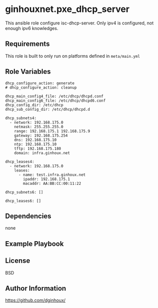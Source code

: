 ginhouxnet.pxe_dhcp_server
=========

This ansible role configure isc-dhcp-server.
Only ipv4 is configured, not enough ipv6 knowledges.


Requirements
------------

This role is built to only run on platforms defined in `meta/main.yml`


Role Variables
--------------


```
dhcp_configure_action: generate
# dhcp_configure_action: cleanup

dhcp_main_config4_file: /etc/dhcp/dhcpd.conf
dhcp_main_config6_file: /etc/dhcp/dhcpd6.conf
dhcp_config_dir: /etc/dhcp
dhcp_sub_config_dir: /etc/dhcp/dhcpd.d

dhcp_subnets4:
  - network: 192.168.175.0
    netmask: 255.255.255.0
    range: 192.168.175.1 192.168.175.9
    gateway: 192.168.175.254
    dns: 192.168.175.10
    ntp: 192.168.175.10
    tftp: 192.168.175.180
    domain: infra.ginhoux.net

dhcp_leases4:
  - network: 192.168.175.0
    leases:
      - name: test.infra.ginhoux.net
        ipaddr: 192.168.175.1
        macaddr: AA:BB:CC:00:11:22

dhcp_subnets6: []

dhcp_leases6: []

```


Dependencies
------------

none


Example Playbook
----------------



License
-------

BSD


Author Information
------------------

https://github.com/dginhoux/
